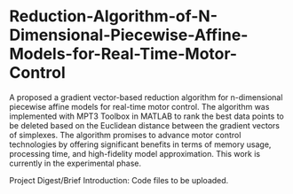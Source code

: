 # Reduction-Algorithm-of-N-Dimensional-Piecewise-Affine-Models-for-Real-Time-Motor-Control
A proposed a gradient vector-based reduction algorithm for n-dimensional piecewise affine models for real-time motor control. The algorithm was implemented with MPT3 Toolbox in MATLAB to rank the best data points to be deleted based on the Euclidean distance between the gradient vectors of simplexes. The algorithm promises to advance motor control technologies by offering significant benefits in terms of memory usage, processing time, and high-fidelity model approximation. 
This work is currently in the experimental phase.

Project Digest/Brief Introduction: 
Code files to be uploaded. 
